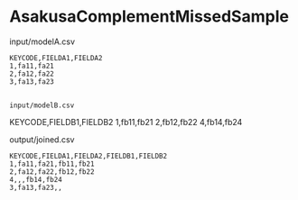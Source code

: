 AsakusaComplementMissedSample
=============================

input/modelA.csv
~~~~~~~~~~~~~~~~
KEYCODE,FIELDA1,FIELDA2
1,fa11,fa21
2,fa12,fa22
3,fa13,fa23


input/modelB.csv
~~~~~~~~~~~~~~~~
KEYCODE,FIELDB1,FIELDB2
1,fb11,fb21
2,fb12,fb22
4,fb14,fb24


output/joined.csv
~~~~~~~~~~~~~~~~
KEYCODE,FIELDA1,FIELDA2,FIELDB1,FIELDB2
1,fa11,fa21,fb11,fb21
2,fa12,fa22,fb12,fb22
4,,,fb14,fb24
3,fa13,fa23,,
